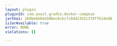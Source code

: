 ```yaml
---
layout: plugin
pluginId: com.avast.gradle.docker-compose
jarSha1: 269be6b6da506ec0cbcfc84d2352c370ff624a98
isJarAvailable: true
error: NONE
violations: []

---
```

